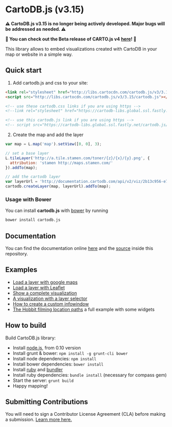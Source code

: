 CartoDB.js (v3.15)
===========
**⚠️ CartoDB.js v3.15 is no longer being actively developed. Major bugs will be addressed as needed. ⚠️** 

**🎉 You can check out the Beta release of CARTO.js v4 [here](https://carto.com/documentation/cartojs/)! 🎉**

This library allows to embed visualizations created with CartoDB in your map or website in a simple way.


## Quick start

  1. Add cartodb.js and css to your site:

  ```html
  <link rel="stylesheet" href="http://libs.cartocdn.com/cartodb.js/v3/3.15/themes/css/cartodb.css" />
  <script src="http://libs.cartocdn.com/cartodb.js/v3/3.15/cartodb.js"></script>

  <!-- use these cartodb.css links if you are using https -->
  <!--link rel="stylesheet" href="https://cartodb-libs.global.ssl.fastly.net/cartodb.js/v3/3.15/themes/css/cartodb.css" /-->

  <!-- use this cartodb.js link if you are using https -->
  <!-- script src="https://cartodb-libs.global.ssl.fastly.net/cartodb.js/v3/3.15/cartodb.js"></script -->
  ```


  2. Create the map and add the layer

  ```javascript
  var map = L.map('map').setView([0, 0], 3);

  // set a base layer
  L.tileLayer('http://a.tile.stamen.com/toner/{z}/{x}/{y}.png', {
    attribution: 'stamen http://maps.stamen.com/'
  }).addTo(map);

  // add the cartodb layer
  var layerUrl = 'http://documentation.cartodb.com/api/v2/viz/2b13c956-e7c1-11e2-806b-5404a6a683d5/viz.json';
  cartodb.createLayer(map, layerUrl).addTo(map);
  ```

### Usage with Bower

You can install **cartodb.js** with [bower](http://bower.io/) by running

```sh
bower install cartodb.js
```


## Documentation

You can find the documentation online [here](http://docs.cartodb.com/cartodb-platform/cartodb-js.html) and the [source](https://github.com/CartoDB/cartodb.js/blob/v3/doc/API.md) inside this repository.

## Examples

 - [Load a layer with google maps](http://cartodb.github.com/cartodb.js/examples/gmaps_force_basemap.html)
 - [Load a layer with Leaflet](http://cartodb.github.com/cartodb.js/examples/leaflet.html)
 - [Show a complete visualization](http://cartodb.github.com/cartodb.js/examples/easy.html)
 - [A visualization with a layer selector](http://cartodb.github.com/cartodb.js/examples/layer_selector.html)
 - [How to create a custom infowindow](http://cartodb.github.com/cartodb.js/examples/custom_infowindow.html)
 - [The Hobbit filming location paths](http://cartodb.github.com/cartodb.js/examples/TheHobbitLocations/) a full example with some widgets


## How to build
Build CartoDB.js library:

  - Install [node.js](http://nodejs.org/download/), from 0.10 version
  - Install grunt & bower: `npm install -g grunt-cli bower`
  - Install node dependencies: `npm install`
  - Install bower dependencies: `bower install`
  - Install [ruby](https://www.ruby-lang.org/en/installation/) and [bundler](https://github.com/bundler/bundler)
  - Install ruby dependencies: `bundle install` (necessary for compass gem)
  - Start the server: `grunt build`
  - Happy mapping!
  
## Submitting Contributions

You will need to sign a Contributor License Agreement (CLA) before making a submission. [Learn more here.](https://cartodb.com/contributing)

